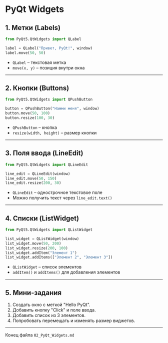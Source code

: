 # PyQt Widgets

## 1. Метки (Labels)

```python
from PyQt5.QtWidgets import QLabel

label = QLabel("Привет, PyQt!", window)
label.move(50, 50)
```

* `QLabel` – текстовая метка
* `move(x, y)` – позиция внутри окна

---

## 2. Кнопки (Buttons)

```python
from PyQt5.QtWidgets import QPushButton

button = QPushButton("Нажми меня", window)
button.move(50, 100)
button.resize(100, 30)
```

* `QPushButton` – кнопка
* `resize(width, height)` – размер кнопки

---

## 3. Поля ввода (LineEdit)

```python
from PyQt5.QtWidgets import QLineEdit

line_edit = QLineEdit(window)
line_edit.move(50, 150)
line_edit.resize(200, 30)
```

* `QLineEdit` – однострочное текстовое поле
* Можно получить текст через `line_edit.text()`

---

## 4. Списки (ListWidget)

```python
from PyQt5.QtWidgets import QListWidget

list_widget = QListWidget(window)
list_widget.move(50, 200)
list_widget.resize(200, 100)
list_widget.addItem("Элемент 1")
list_widget.addItems(["Элемент 2", "Элемент 3"])
```

* `QListWidget` – список элементов
* `addItem()` и `addItems()` для добавления элементов

---

## 5. Мини-задания

1. Создать окно с меткой "Hello PyQt".
2. Добавить кнопку "Click" и поле ввода.
3. Добавить список из 3 элементов.
4. Попробовать перемещать и изменять размер виджетов.

---

Конец файла `02_PyQt_Widgets.md`
